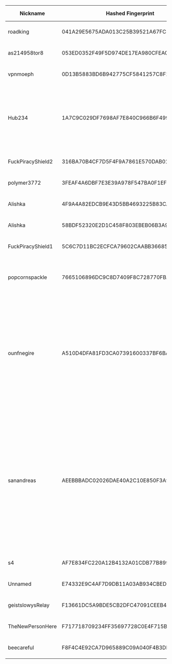 | Nickname |  Hashed Fingerprint	| Or Addresses | Contact | Running | Flags | Last Seen | First Seen | Last Restarted | Advertised Bandwidth | Platform | Version | Version Status | Recommended Version | Verified hostnames | Exit policy |
|---|---|---|---|---|---|---|---|---|---|---|---|---|---|---|---|
|roadking | 041A29E5675ADA013C25B39521A67FC3AFA39A86 | ["24.201.121.72:9001"] | lutzyrandomtips@gmail.com | true | Running, V2Dir, Valid | 2025-10-31 17:00:00 | 2025-10-31 16:00:00 | 2025-10-31 14:44:40 | 0 | Tor 0.4.8.19 on Linux | 0.4.8.19 | recommended | true | ["modemcable072.121-201-24.mc.videotron.ca"] | ["reject *:*"]|
|as214958tor8 | 053ED0352F49F5D974DE17EA980CFEACAD869982 | ["94.142.241.153:3306","[2a0e:8f02:f017::16]:3306"] | darmstadt@fridaysforfuture.de | true | Running, V2Dir, Valid | 2025-10-31 17:00:00 | 2025-10-31 17:00:00 | 2025-10-31 16:14:47 | 0 | Tor 0.4.8.16 on Linux | 0.4.8.16 | recommended | true | ["tor1-8.ams1.as214958.net"] | ["reject *:*"]|
|vpnmoeph | 0D13B5883BD6B942775CF5841257C8F1B5042F1F | ["166.0.192.105:9001","[2602:f9f3:0:2::2f5]:9001"] | <contact AT moe DOT ph> | true | Running, V2Dir, Valid | 2025-10-31 17:00:00 | 2025-10-31 09:00:00 | 2025-10-31 08:31:24 | 0 | Tor 0.4.8.17 on Linux | 0.4.8.17 | recommended | true | N/A | ["reject *:*"]|
|Hub234 | 1A7C9C029DF7698AF7E840C966B6F4995BC56451 | ["154.90.54.69:9001"] | N/A | true | Exit, Running, V2Dir, Valid | 2025-10-31 17:00:00 | 2025-10-31 13:00:00 | 2025-10-31 13:53:00 | 0 | Tor 0.4.8.19 on Linux | 0.4.8.19 | recommended | true | N/A | ["reject 0.0.0.0/8:*","reject 169.254.0.0/16:*","reject 127.0.0.0/8:*","reject 192.168.0.0/16:*","reject 10.0.0.0/8:*","reject 172.16.0.0/12:*","reject 154.90.54.69:*","accept *:80","accept *:443","accept *:53","reject *:*"]|
|FuckPiracyShield2 | 316BA70B4CF7D5F4F9A7861E570DAB01D7698C17 | ["83.136.107.145:80","[2a02:29e0:2:6:1:1:ff2f:fd9d]:80"] | fuck hollywood | true | Running, V2Dir, Valid | 2025-10-31 17:00:00 | 2025-10-31 02:00:00 | 2025-10-31 01:26:06 | 0 | Tor 0.4.8.17 on Linux | 0.4.8.17 | recommended | true | N/A | ["reject *:*"]|
|polymer3772 | 3FEAF4A6DBF7E3E39A978F547BA0F1EF1EC79290 | ["5.255.86.191:443","[2a00:1ca8:2a::18f]:443"] | Polymer3772 AT proton DOT me | true | Running, V2Dir, Valid | 2025-10-31 17:00:00 | 2025-10-31 09:00:00 | 2025-10-31 13:47:30 | 0 | Tor 0.4.8.19 on Linux | 0.4.8.19 | recommended | true | N/A | ["reject *:*"]|
|Alishka | 4F9A4A82EDCB9E43D5BB4693225B83CA9F529A69 | ["45.135.134.253:9100","[2a00:b700::4:1ce]:9100"] | muhhamadabdulbibeg@pissmail.com | true | Running, V2Dir, Valid | 2025-10-31 17:00:00 | 2025-10-31 14:00:00 | 2025-10-31 13:01:13 | 0 | Tor 0.4.8.13 on Linux | 0.4.8.13 | recommended | true | N/A | ["reject *:*"]|
|Alishka | 58BDF52320E2D1C458F803EBEB06B3A97767314D | ["45.135.134.253:9000","[2a00:b700::4:1ce]:9000"] | muhhamadabdulbibeg@pissmail.com | true | Running, V2Dir, Valid | 2025-10-31 17:00:00 | 2025-10-31 14:00:00 | 2025-10-31 13:00:32 | 0 | Tor 0.4.8.13 on Linux | 0.4.8.13 | recommended | true | N/A | ["reject *:*"]|
|FuckPiracyShield1 | 5C6C7D11BC2ECFCA79602CAABB366852950BC9D2 | ["83.136.107.145:443","[2a02:29e0:2:6:1:1:ff2f:fd9d]:443"] | fuck hollywood | true | Running, V2Dir, Valid | 2025-10-31 17:00:00 | 2025-10-31 02:00:00 | 2025-10-31 01:26:05 | 0 | Tor 0.4.8.17 on Linux | 0.4.8.17 | recommended | true | N/A | ["reject *:*"]|
|popcornspackle | 7665106896DC9C8D7409F8C728770FBA704999E2 | ["73.62.231.41:9001"] | wacktru3@gmail.com | true | Running, V2Dir, Valid | 2025-10-31 17:00:00 | 2025-10-31 03:00:00 | 2025-10-31 02:33:45 | 1825239 | Tor 0.4.8.19 on Windows 8 [or later] | 0.4.8.19 | recommended | true | ["c-73-62-231-41.hsd1.mn.comcast.net"] | ["reject *:*"]|
|ounfnegire | A510D4DFA81FD3CA07391600337BF6BA5A589A5D | ["176.124.32.16:9001"] | tor@mailsac.com | true | Running, V2Dir, Valid | 2025-10-31 17:00:00 | 2025-10-31 14:00:00 | 2025-10-31 16:06:49 | 0 | Tor 0.4.8.19 on Linux | 0.4.8.19 | recommended | true | N/A | ["reject 0.0.0.0/8:*","reject 169.254.0.0/16:*","reject 127.0.0.0/8:*","reject 192.168.0.0/16:*","reject 10.0.0.0/8:*","reject 172.16.0.0/12:*","reject 176.124.32.16:*","reject 100.64.0.0/10:*","reject 192.0.0.0/24:*","reject 192.0.2.0/24:*","reject 192.88.99.0/24:*","reject 198.18.0.0/15:*","reject 198.51.100.0/24:*","reject 203.0.113.0/24:*","reject 224.0.0.0/3:*","accept *:443","accept *:53","reject *:*"]|
|sanandreas | AEEBBBADC02026DAE40A2C10E850F3A92004331D | ["107.189.1.16:9001"] | N/A | true | Exit, Running, V2Dir, Valid | 2025-10-31 17:00:00 | 2025-10-31 14:00:00 | 2025-10-31 13:38:00 | 0 | Tor 0.4.8.19 on Linux | 0.4.8.19 | recommended | true | N/A | ["reject 0.0.0.0/8:*","reject 169.254.0.0/16:*","reject 127.0.0.0/8:*","reject 192.168.0.0/16:*","reject 10.0.0.0/8:*","reject 172.16.0.0/12:*","reject 107.189.1.16:*","reject *:25","reject *:119","reject *:135-139","reject *:445","reject *:465","reject *:563","reject *:587","reject *:1214","reject *:4661-4666","reject *:6346-6429","reject *:6660-6667","reject *:6697","reject *:6699","reject *:6881-6999","reject *:51413","accept *:*"]|
|s4 | AF7E834FC220A12B4132A01CDB77B899E94CAD76 | ["193.237.155.109:9001"] | E F Random Person <abusetor010@proton.me> | true | Running, V2Dir, Valid | 2025-10-31 17:00:00 | 2025-10-31 08:00:00 | 2025-10-31 10:51:35 | 0 | Tor 0.4.8.16 on Linux | 0.4.8.16 | recommended | true | ["static-193-237-155-109.vodafonexdsl.co.uk"] | ["reject *:*"]|
|Unnamed | E74332E9C4AF7D9DB11A03AB934CBED842F81B10 | ["93.104.130.47:9001"] | Arlo <4xkxa6s8z@mozmail.com> | true | Running, V2Dir, Valid | 2025-10-31 17:00:00 | 2025-10-31 14:00:00 | 2025-10-31 13:46:11 | 0 | Tor 0.4.8.16 on Linux | 0.4.8.16 | recommended | true | ["ppp-93-104-130-47.dynamic.mnet-online.de"] | ["reject *:*"]|
|geistslowysRelay | F13661DC5A9BDE5CB2DFC47091CEEB4AB5716C99 | ["46.38.236.103:9001","[2a03:4000:2:ada:e4f6:6aff:fea3:425f]:9001"] | geistslowy@eclipso.at | true | Running, V2Dir, Valid | 2025-10-31 17:00:00 | 2025-10-31 13:00:00 | 2025-10-31 13:42:32 | 0 | Tor 0.4.8.19 on Linux | 0.4.8.19 | recommended | true | ["v2202510307164392033.luckysrv.de"] | ["reject *:*"]|
|TheNewPersonHere | F717718709234FF35697728C0E4F715B898BBE15 | ["87.178.67.80:9001"] | anewpersontotestthis@proton.me | true | Running, V2Dir, Valid | 2025-10-31 17:00:00 | 2025-10-31 11:00:00 | 2025-10-31 10:30:03 | 0 | Tor 0.4.8.7 on Linux | 0.4.8.7 | recommended | true | ["p57b24350.dip0.t-ipconnect.de"] | ["reject *:*"]|
|beecareful | F8F4C4E92CA7D965889C09A040F4B3DB42208EC0 | ["45.144.209.20:9001"] | email: beecareful [AT] protonmail [DOT] com | true | Running, V2Dir, Valid | 2025-10-31 17:00:00 | 2025-10-31 07:00:00 | 2025-10-31 06:18:47 | 0 | Tor 0.4.8.18 on Linux | 0.4.8.18 | recommended | true | N/A | ["reject *:*"]|
